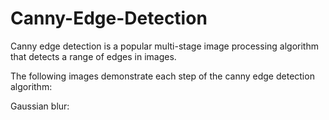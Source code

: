 # Canny-Edge-Detection

Canny edge detection is a popular multi-stage image processing algorithm that detects a range of edges in images.

The following images demonstrate each step of the canny edge detection algorithm:

Gaussian blur:


